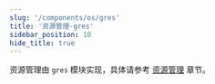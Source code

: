 ```yaml
---
slug: '/components/os/gres'
title: '资源管理-gres'
sidebar_position: 10
hide_title: true
---
```


资源管理由 `gres` 模块实现，具体请参考 [资源管理](../../核心组件/资源管理/资源管理.md) 章节。